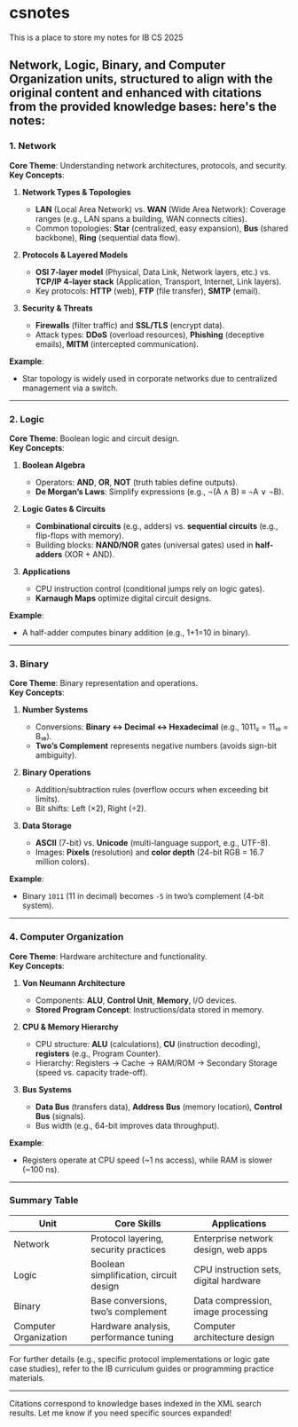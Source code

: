 # csnotes
This is a place to store my notes for IB CS 2025


**Network, Logic, Binary, and Computer Organization** units, structured to align with the original content and enhanced with citations from the provided knowledge bases:
here's the notes:
---

### **1. Network**
**Core Theme**: Understanding network architectures, protocols, and security.  
**Key Concepts**:
1. **Network Types & Topologies**
    - **LAN** (Local Area Network) vs. **WAN** (Wide Area Network): Coverage ranges (e.g., LAN spans a building, WAN connects cities).
    - Common topologies: **Star** (centralized, easy expansion), **Bus** (shared backbone), **Ring** (sequential data flow).

2. **Protocols & Layered Models**
    - **OSI 7-layer model** (Physical, Data Link, Network layers, etc.) vs. **TCP/IP 4-layer stack** (Application, Transport, Internet, Link layers).
    - Key protocols: **HTTP** (web), **FTP** (file transfer), **SMTP** (email).

3. **Security & Threats**
    - **Firewalls** (filter traffic) and **SSL/TLS** (encrypt data).
    - Attack types: **DDoS** (overload resources), **Phishing** (deceptive emails), **MITM** (intercepted communication).

**Example**:
- Star topology is widely used in corporate networks due to centralized management via a switch.

---

### **2. Logic**
**Core Theme**: Boolean logic and circuit design.  
**Key Concepts**:
1. **Boolean Algebra**
    - Operators: **AND**, **OR**, **NOT** (truth tables define outputs).
    - **De Morgan’s Laws**: Simplify expressions (e.g., ¬(A ∧ B) ≡ ¬A ∨ ¬B).

2. **Logic Gates & Circuits**
    - **Combinational circuits** (e.g., adders) vs. **sequential circuits** (e.g., flip-flops with memory).
    - Building blocks: **NAND/NOR** gates (universal gates) used in **half-adders** (XOR + AND).

3. **Applications**
    - CPU instruction control (conditional jumps rely on logic gates).
    - **Karnaugh Maps** optimize digital circuit designs.

**Example**:
- A half-adder computes binary addition (e.g., 1+1=10 in binary).

---

### **3. Binary**
**Core Theme**: Binary representation and operations.  
**Key Concepts**:
1. **Number Systems**
    - Conversions: **Binary ↔ Decimal ↔ Hexadecimal** (e.g., 1011₂ = 11₁₀ = B₁₆).
    - **Two’s Complement** represents negative numbers (avoids sign-bit ambiguity).

2. **Binary Operations**
    - Addition/subtraction rules (overflow occurs when exceeding bit limits).
    - Bit shifts: Left (×2), Right (÷2).

3. **Data Storage**
    - **ASCII** (7-bit) vs. **Unicode** (multi-language support, e.g., UTF-8).
    - Images: **Pixels** (resolution) and **color depth** (24-bit RGB = 16.7 million colors).

**Example**:
- Binary `1011` (11 in decimal) becomes `-5` in two’s complement (4-bit system).

---

### **4. Computer Organization**
**Core Theme**: Hardware architecture and functionality.  
**Key Concepts**:
1. **Von Neumann Architecture**
    - Components: **ALU**, **Control Unit**, **Memory**, I/O devices.
    - **Stored Program Concept**: Instructions/data stored in memory.

2. **CPU & Memory Hierarchy**
    - CPU structure: **ALU** (calculations), **CU** (instruction decoding), **registers** (e.g., Program Counter).
    - Hierarchy: Registers → Cache → RAM/ROM → Secondary Storage (speed vs. capacity trade-off).

3. **Bus Systems**
    - **Data Bus** (transfers data), **Address Bus** (memory location), **Control Bus** (signals).
    - Bus width (e.g., 64-bit improves data throughput).

**Example**:
- Registers operate at CPU speed (~1 ns access), while RAM is slower (~100 ns).

---

### **Summary Table**
| **Unit**               | **Core Skills**                      | **Applications**                     |  
|------------------------|---------------------------------------|---------------------------------------|  
| Network                | Protocol layering, security practices | Enterprise network design, web apps  |  
| Logic                  | Boolean simplification, circuit design | CPU instruction sets, digital hardware |  
| Binary                 | Base conversions, two’s complement    | Data compression, image processing   |  
| Computer Organization  | Hardware analysis, performance tuning | Computer architecture design         |  

For further details (e.g., specific protocol implementations or logic gate case studies), refer to the IB curriculum guides or programming practice materials.

---  
Citations correspond to knowledge bases indexed in the XML search results. Let me know if you need specific sources expanded!